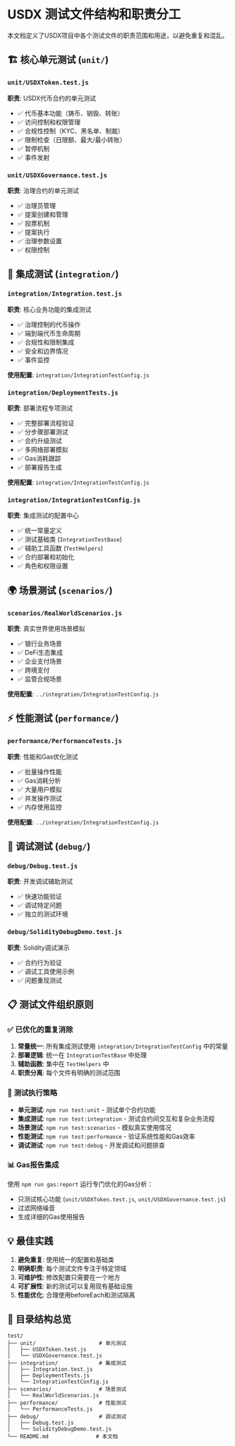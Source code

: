# USDX 测试文件结构和职责分工

本文档定义了USDX项目中各个测试文件的职责范围和用途，以避免重复和混乱。

## 🏗️ **核心单元测试** (`unit/`)

### `unit/USDXToken.test.js`
**职责**: USDX代币合约的单元测试
- ✅ 代币基本功能（铸币、销毁、转账）
- ✅ 访问控制和权限管理
- ✅ 合规性控制（KYC、黑名单、制裁）
- ✅ 限制检查（日限额、最大/最小转账）
- ✅ 暂停机制
- ✅ 事件发射

### `unit/USDXGovernance.test.js`
**职责**: 治理合约的单元测试
- ✅ 治理员管理
- ✅ 提案创建和管理
- ✅ 投票机制
- ✅ 提案执行
- ✅ 治理参数设置
- ✅ 权限控制

## 🔗 **集成测试** (`integration/`)

### `integration/Integration.test.js`
**职责**: 核心业务功能的集成测试
- ✅ 治理控制的代币操作
- ✅ 端到端代币生命周期
- ✅ 合规性和限制集成
- ✅ 安全和边界情况
- ✅ 事件监控

**使用配置**: `integration/IntegrationTestConfig.js`

### `integration/DeploymentTests.js`
**职责**: 部署流程专项测试
- ✅ 完整部署流程验证
- ✅ 分步骤部署测试
- ✅ 合约升级测试
- ✅ 多网络部署模拟
- ✅ Gas消耗跟踪
- ✅ 部署报告生成

**使用配置**: `integration/IntegrationTestConfig.js`

### `integration/IntegrationTestConfig.js`
**职责**: 集成测试的配置中心
- ✅ 统一常量定义
- ✅ 测试基础类 (`IntegrationTestBase`)
- ✅ 辅助工具函数 (`TestHelpers`)
- ✅ 合约部署和初始化
- ✅ 角色和权限设置

## 🌍 **场景测试** (`scenarios/`)

### `scenarios/RealWorldScenarios.js`
**职责**: 真实世界使用场景模拟
- ✅ 银行业务场景
- ✅ DeFi生态集成
- ✅ 企业支付场景
- ✅ 跨境支付
- ✅ 监管合规场景

**使用配置**: `../integration/IntegrationTestConfig.js`

## ⚡ **性能测试** (`performance/`)

### `performance/PerformanceTests.js`
**职责**: 性能和Gas优化测试
- ✅ 批量操作性能
- ✅ Gas消耗分析
- ✅ 大量用户模拟
- ✅ 并发操作测试
- ✅ 内存使用监控

**使用配置**: `../integration/IntegrationTestConfig.js`

## 🔧 **调试测试** (`debug/`)

### `debug/Debug.test.js`
**职责**: 开发调试辅助测试
- ✅ 快速功能验证
- ✅ 调试特定问题
- ✅ 独立的测试环境

### `debug/SolidityDebugDemo.test.js`
**职责**: Solidity调试演示
- ✅ 合约行为验证
- ✅ 调试工具使用示例
- ✅ 问题重现测试

## 📋 **测试文件组织原则**

### ✅ **已优化的重复消除**
1. **常量统一**: 所有集成测试使用 `integration/IntegrationTestConfig` 中的常量
2. **部署逻辑**: 统一在 `IntegrationTestBase` 中处理
3. **辅助函数**: 集中在 `TestHelpers` 中
4. **职责分离**: 每个文件有明确的测试范围

### 🔄 **测试执行策略**
- **单元测试**: `npm run test:unit` - 测试单个合约功能
- **集成测试**: `npm run test:integration` - 测试合约间交互和复杂业务流程
- **场景测试**: `npm run test:scenarios` - 模拟真实使用情况
- **性能测试**: `npm run test:performance` - 验证系统性能和Gas效率
- **调试测试**: `npm run test:debug` - 开发调试和问题排查

### 📊 **Gas报告集成**
使用 `npm run gas:report` 运行专门优化的Gas分析：
- 只测试核心功能 (`unit/USDXToken.test.js`, `unit/USDXGovernance.test.js`)
- 过滤网络噪音
- 生成详细的Gas使用报告

## 💡 **最佳实践**

1. **避免重复**: 使用统一的配置和基础类
2. **明确职责**: 每个测试文件专注于特定领域
3. **可维护性**: 修改配置只需要在一个地方
4. **可扩展性**: 新的测试可以复用现有基础设施
5. **性能优化**: 合理使用beforeEach和测试隔离

## 📁 **目录结构总览**

```
test/
├── unit/                    # 单元测试
│   ├── USDXToken.test.js
│   └── USDXGovernance.test.js
├── integration/             # 集成测试
│   ├── Integration.test.js
│   ├── DeploymentTests.js
│   └── IntegrationTestConfig.js
├── scenarios/               # 场景测试
│   └── RealWorldScenarios.js
├── performance/             # 性能测试
│   └── PerformanceTests.js
├── debug/                   # 调试测试
│   ├── Debug.test.js
│   └── SolidityDebugDemo.test.js
└── README.md               # 本文档
``` 
